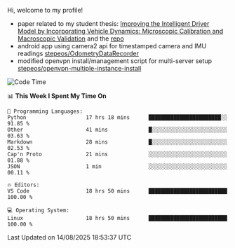 Hi, welcome to my profile!

* paper related to my student thesis: [Improving the Intelligent Driver Model by Incorporating Vehicle Dynamics: Microscopic Calibration and Macroscopic Validation](https://doi.org/10.48550/arXiv.2408.03722) and the [repo](https://github.com/stepeos/pycarmodel_calibration)
* android app using camera2 api for timestamped camera and IMU readings [stepeos/OdometryDataRecorder](https://github.com/stepeos/OdometryDataRecorder)
* modified openvpn install/management script for multi-server setup [stepeos/openvpn-multiple-instance-install](https://github.com/stepeos/openvpn-multiple-instance-install)

<!--START_SECTION:waka-->
![Code Time](http://img.shields.io/badge/Code%20Time-2%2C163%20hrs%203%20mins-blue)

📊 **This Week I Spent My Time On** 

```text
💬 Programming Languages: 
Python                   17 hrs 18 mins      ███████████████████████░░   91.85 % 
Other                    41 mins             █░░░░░░░░░░░░░░░░░░░░░░░░   03.63 % 
Markdown                 28 mins             █░░░░░░░░░░░░░░░░░░░░░░░░   02.53 % 
Cap'n Proto              21 mins             ░░░░░░░░░░░░░░░░░░░░░░░░░   01.88 % 
JSON                     1 min               ░░░░░░░░░░░░░░░░░░░░░░░░░   00.11 % 

🔥 Editors: 
VS Code                  18 hrs 50 mins      █████████████████████████   100.00 % 

💻 Operating System: 
Linux                    18 hrs 50 mins      █████████████████████████   100.00 % 
```


 Last Updated on 14/08/2025 18:53:37 UTC
<!--END_SECTION:waka-->
